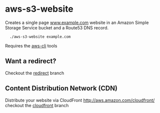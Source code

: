 # aws-s3-website
Creates a single page www.example.com website in an Amazon Simple Storage Service bucket and a Route53 DNS record.
```
  ./aws-s3-website example.com
```
Requires the [aws-cli](http://aws.amazon.com/cli/) tools

## Want a redirect?

Checkout the [redirect](https://github.com/dcrbsltd/aws-s3-website/tree/redirect) branch

## Content Distribution Network (CDN)

Distribute your website via CloudFront http://aws.amazon.com/cloudfront/ checkout the [cloudfront](https://github.com/dcrbsltd/aws-s3-website/tree/cloudfront) branch
